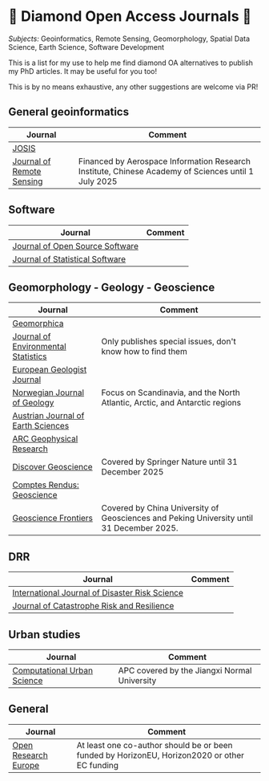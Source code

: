 # 💎 Diamond Open Access Journals 💎 

*Subjects:* Geoinformatics, Remote Sensing, Geomorphology, Spatial Data Science, Earth Science, Software Development

This is a list for my use to help me find diamond OA alternatives to publish my PhD articles.
It may be useful for you too!

This is by no means exhaustive, any other suggestions are welcome via PR!

## General geoinformatics 

| **Journal**                                                                                | **Comment**                                                                                          |
|--------------------------------------------------------------------------------------------|------------------------------------------------------------------------------------------------------|
| [JOSIS](https://josis.org/index.php/josis/index)                                           |                                                                                                      |
| [Journal of Remote Sensing](https://spj.science.org/journal/remotesensing)                 | Financed by  Aerospace Information Research Institute, Chinese Academy of Sciences until 1 July 2025 |

## Software

| **Journal**                                                                                | **Comment**                                                                                          |
|--------------------------------------------------------------------------------------------|------------------------------------------------------------------------------------------------------|
| [Journal of Open Source Software](https://joss.theoj.org/)                                 |                                                                                                      |
| [Journal of Statistical Software](https://www.jstatsoft.org/index)                         |                                                                                                      |

## Geomorphology - Geology - Geoscience

| **Journal**                                                                                | **Comment**                                                                                          |
|--------------------------------------------------------------------------------------------|------------------------------------------------------------------------------------------------------|
| [Geomorphica](https://sites.google.com/view/geomorphica)                                   |                                                                                                      |
| [Journal of Environmental Statistics](http://www.jenvstat.org/)                            | Only publishes special issues, don't know how to find them                                           |
| [European Geologist Journal](https://eurogeologists.eu/journal/)                           |                                                                                                      |
| [Norwegian Journal of Geology](https://njg.geologi.no/)                                    | Focus on Scandinavia, and the North Atlantic, Arctic, and Antarctic regions                          |
| [Austrian Journal of Earth Sciences](https://www.ajes.at/)                                 |                                                                                                      |
| [ARC Geophysical Research](https://janeway.uncpress.org/ARC-GR/)                           |                                                                                                      |
| [Discover Geoscience](https://link.springer.com/journal/44288/)                            | Covered by Springer Nature until 31 December 2025                                                    |
| [Comptes Rendus: Geoscience](https://comptes-rendus.academie-sciences.fr/geoscience/)      |                                                                                                      |
| [Geoscience Frontiers](https://www.sciencedirect.com/journal/geoscience-frontiers)         | Covered by China University of Geosciences and Peking University until 31 December 2025.             |

## DRR

| **Journal**                                                                                | **Comment**                                                                                          |
|--------------------------------------------------------------------------------------------|------------------------------------------------------------------------------------------------------|
| [International Journal of Disaster Risk Science](https://link.springer.com/journal/13753/) |                                                                                                      |
| [Journal of Catastrophe Risk and Resilience](https://journalofcrr.com/research/)           |                                                                                                      |

## Urban studies

| **Journal**                                                                                | **Comment**                                                                                          |
|--------------------------------------------------------------------------------------------|------------------------------------------------------------------------------------------------------|
| [Computational Urban Science](https://link.springer.com/journal/43762/)                    |  APC covered by the Jiangxi Normal University                                                        |

## General

| **Journal**                                                                                | **Comment**                                                                                          |
|--------------------------------------------------------------------------------------------|------------------------------------------------------------------------------------------------------|
| [Open Research Europe](https://open-research-europe.ec.europa.eu/)                         | At least one co-author should be or been funded by HorizonEU, Horizon2020 or other EC funding        |

